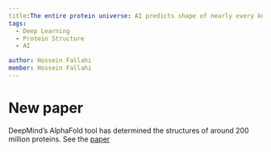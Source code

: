```yaml
---
title:The entire protein universe: AI predicts shape of nearly every known protein
tags:
  - Deep Learning
  - Protein Structure
  - AI

author: Hossein Fallahi
member: Hossein Fallahi
---
```


# New paper 
DeepMind’s AlphaFold tool has determined the structures of around 200 million proteins. See the [paper](https://www.nature.com/articles/d41586-022-02083-2) 
